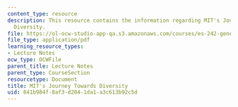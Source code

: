 ```yaml
---
content_type: resource
description: This resource contains the information regarding MIT's Journey Towards
  Diversity.
file: https://ol-ocw-studio-app-qa.s3.amazonaws.com/courses/es-242-gender-issues-in-academics-and-academia-spring-2004/841b984f8af3d2041da1a3c613b92c5d_MITES_242S04_ses11.pdf
file_type: application/pdf
learning_resource_types:
- Lecture Notes
ocw_type: OCWFile
parent_title: Lecture Notes
parent_type: CourseSection
resourcetype: Document
title: MIT's Journey Towards Diversity
uid: 841b984f-8af3-d204-1da1-a3c613b92c5d
---
```

